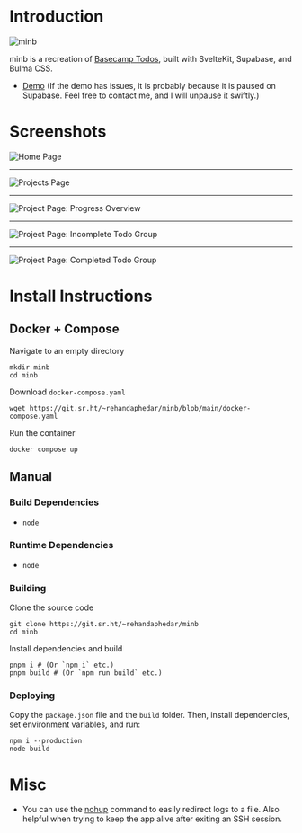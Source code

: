 # Introduction

![minb](https://git.sr.ht/~rehandaphedar/minb/blob/main/static/favicon.png)

minb is a recreation of [Basecamp Todos](https://basecamp.com/features/hill-charts), built with SvelteKit, Supabase, and Bulma CSS.

- [Demo](https://minb.demos.rehandaphedar.com) (If the demo has issues, it is probably because it is paused on Supabase. Feel free to contact me, and I will unpause it swiftly.)

# Screenshots

![Home Page](https://git.sr.ht/~rehandaphedar/minb/blob/main/assets/screenshot-1.png)

---

![Projects Page](https://git.sr.ht/~rehandaphedar/minb/blob/main/assets/screenshot-2.png)

---

![Project Page: Progress Overview](https://git.sr.ht/~rehandaphedar/minb/blob/main/assets/screenshot-3.png)

---

![Project Page: Incomplete Todo Group](https://git.sr.ht/~rehandaphedar/minb/blob/main/assets/screenshot-4.png)

---

![Project Page: Completed Todo Group](https://git.sr.ht/~rehandaphedar/minb/blob/main/assets/screenshot-5.png)

# Install Instructions

## Docker + Compose

Navigate to an empty directory

```shell
mkdir minb
cd minb
```

Download `docker-compose.yaml`

```shell
wget https://git.sr.ht/~rehandaphedar/minb/blob/main/docker-compose.yaml
```

Run the container

```shell
docker compose up
```

## Manual

### Build Dependencies

- `node`

### Runtime Dependencies

- `node`

### Building

Clone the source code

```shell
git clone https://git.sr.ht/~rehandaphedar/minb
cd minb
```

Install dependencies and build

```shell
pnpm i # (Or `npm i` etc.)
pnpm build # (Or `npm run build` etc.)
```

### Deploying

Copy the `package.json` file and the `build` folder. Then, install dependencies, set environment variables, and run:

```shell
npm i --production
node build
```

# Misc

- You can use the [nohup](https://linux.die.net/man/1/nohup) command to easily redirect logs to a file. Also helpful when trying to keep the app alive after exiting an SSH session.
